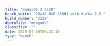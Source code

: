 ```yaml
---
title: "mongodb 2 2228"
bench_suite: "20w18 NXP-28801 with Kafka 2.5 "
build_number: "2228"
dbprofile: "mongodb"
classifier: ""
date: 2020-04-30T06:22:15
type: "bench"
---
```

